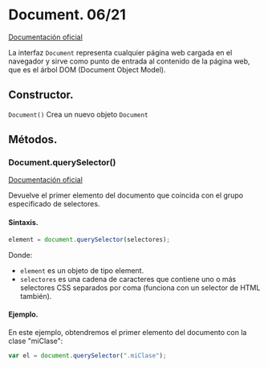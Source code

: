 # Document. 06/21


[Documentación oficial](https://developer.mozilla.org/es/docs/Web/API/Document)

La interfaz `Document` representa cualquier página web cargada en el navegador y sirve como punto de entrada al contenido de la página web, que es el árbol DOM (Document Object Model).


## Constructor.


`Document()`
	Crea un nuevo objeto `Document`


## Métodos.


### Document.querySelector()


[Documentación oficial](https://developer.mozilla.org/es/docs/Web/API/Document/querySelector)

Devuelve el primer elemento del documento que coincida con el grupo especificado de selectores.


#### Sintaxis.


```js
element = document.querySelector(selectores);
```

Donde:

- `element` es un objeto de tipo element.
- `selectores` es una cadena de caracteres que contiene uno o más selectores CSS separados por coma (funciona con un selector de HTML también).


#### Ejemplo.


En este ejemplo, obtendremos el primer elemento del documento con la clase "miClase":

```js
var el = document.querySelector(".miClase");
```